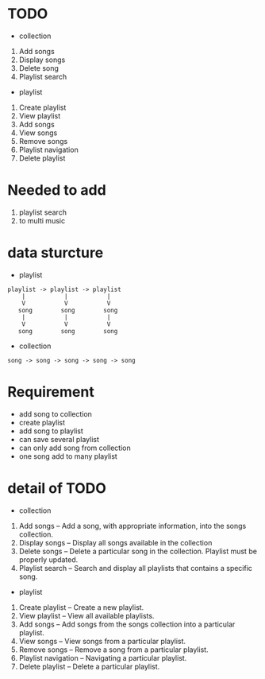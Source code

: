 # TODO
- collection
1. Add songs
2. Display songs
3. Delete song
4. Playlist search

- playlist
1. Create playlist 
2. View playlist
3. Add songs
4. View songs
5. Remove songs
6. Playlist navigation
7. Delete playlist

# Needed to add
1. playlist search
2. to multi music

# data sturcture
- playlist
```
playlist -> playlist -> playlist
    |           |           |
    V           V           V
   song        song        song
    |           |           |
    V           V           V
   song        song        song
```
- collection
```
song -> song -> song -> song -> song
```

# Requirement
- add song to collection
- create playlist
- add song to playlist
- can save several playlist
- can only add song from collection
- one song add to many playlist

# detail of TODO
- collection
1. Add songs – Add a song, with appropriate information, into the songs collection.
2. Display songs – Display all songs available in the collection
3. Delete songs – Delete a particular song in the collection. Playlist must be
properly updated.
4. Playlist search – Search and display all playlists that contains a specific song.

- playlist
1. Create playlist – Create a new playlist.
2. View playlist – View all available playlists.
3. Add songs – Add songs from the songs collection into a particular playlist.
4. View songs – View songs from a particular playlist.
5. Remove songs – Remove a song from a particular playlist.
6. Playlist navigation – Navigating a particular playlist.
7. Delete playlist – Delete a particular playlist.

